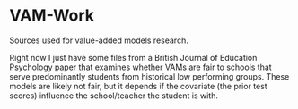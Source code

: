 # VAM-Work
Sources used for value-added models research.

Right now I just have some files from a British Journal of Education Psychology paper that examines whether VAMs are fair to schools that serve predominantly students from historical low performing groups. These models are likely not fair, but it depends if the covariate (the prior test scores) influence the school/teacher the student is with.
